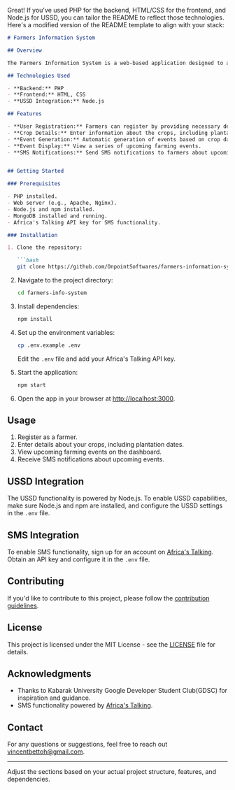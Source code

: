 Great! If you've used PHP for the backend, HTML/CSS for the frontend, and Node.js for USSD, you can tailor the README to reflect those technologies. Here's a modified version of the README template to align with your stack:

```markdown
# Farmers Information System

## Overview

The Farmers Information System is a web-based application designed to assist farmers in managing and tracking their farming activities. The system allows farmers to register, enter crop details, and generates a series of events such as planting, weeding, spraying, and others. Additionally, the system can send SMS notifications using the Africa's Talking gateway to keep farmers informed about upcoming events.

## Technologies Used

- **Backend:** PHP
- **Frontend:** HTML, CSS
- **USSD Integration:** Node.js

## Features

- **User Registration:** Farmers can register by providing necessary details.
- **Crop Details:** Enter information about the crops, including plantation date.
- **Event Generation:** Automatic generation of events based on crop data.
- **Event Display:** View a series of upcoming farming events.
- **SMS Notifications:** Send SMS notifications to farmers about upcoming events.


## Getting Started

### Prerequisites

- PHP installed.
- Web server (e.g., Apache, Nginx).
- Node.js and npm installed.
- MongoDB installed and running.
- Africa's Talking API key for SMS functionality.

### Installation

1. Clone the repository:

   ```bash
   git clone https://github.com/OnpointSoftwares/farmers-information-system.git
   ```

2. Navigate to the project directory:

   ```bash
   cd farmers-info-system
   ```

3. Install dependencies:

   ```bash
   npm install
   ```

4. Set up the environment variables:

   ```bash
   cp .env.example .env
   ```

   Edit the `.env` file and add your Africa's Talking API key.

5. Start the application:

   ```bash
   npm start
   ```

6. Open the app in your browser at [http://localhost:3000](http://localhost:3000).

## Usage

1. Register as a farmer.
2. Enter details about your crops, including plantation dates.
3. View upcoming farming events on the dashboard.
4. Receive SMS notifications about upcoming events.

## USSD Integration

The USSD functionality is powered by Node.js. To enable USSD capabilities, make sure Node.js and npm are installed, and configure the USSD settings in the `.env` file.

## SMS Integration

To enable SMS functionality, sign up for an account on [Africa's Talking](https://www.africastalking.com/). Obtain an API key and configure it in the `.env` file.

## Contributing

If you'd like to contribute to this project, please follow the [contribution guidelines](CONTRIBUTING.md).

## License

This project is licensed under the MIT License - see the [LICENSE](LICENSE) file for details.

## Acknowledgments

- Thanks to Kabarak University Google Developer Student Club(GDSC) for inspiration and guidance.
- SMS functionality powered by [Africa's Talking](https://www.africastalking.com/).

## Contact

For any questions or suggestions, feel free to reach out vincentbettoh@gmail.com.

---


Adjust the sections based on your actual project structure, features, and dependencies.
